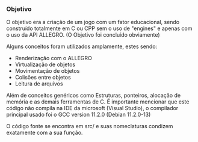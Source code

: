 ### Objetivo

O objetivo era a criação de um jogo com um fator educacional, sendo construído totalmente em C ou CPP sem o uso de "engines" e apenas com o uso da API ALLEGRO. 
(O Objetivo foi concluído obviamente)

Alguns conceitos foram utilizados amplamente, estes sendo:

- Renderização com o ALLEGRO
- Virtualização de objetos
- Movimentação de objetos
- Colisões entre objetos
- Leitura de arquivos

Além de conceitos genéricos como Estruturas, ponteiros, alocação de memória e as demais ferramentas de C.
É importante mencionar que este código não compila na IDE da microsoft (Visual Studio), o compilador principal usado foi o GCC version 11.2.0 (Debian 11.2.0-13)

O código fonte se encontra em src/ e suas nomeclaturas condizem exatamente com a sua função.
